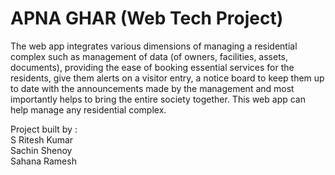 # APNA GHAR (Web Tech Project)

The web app integrates various dimensions of managing a residential complex such as management of data (of owners, facilities, assets, documents), providing the ease of booking essential services for the residents, give them alerts on a visitor entry, a notice board to keep them up to date with the announcements made by the management and most importantly helps to bring the entire society together. 
This web app can help manage any residential complex. 

Project built by : <br/>
 S Ritesh Kumar <br/>
 Sachin Shenoy <br/>
 Sahana Ramesh <br/>
